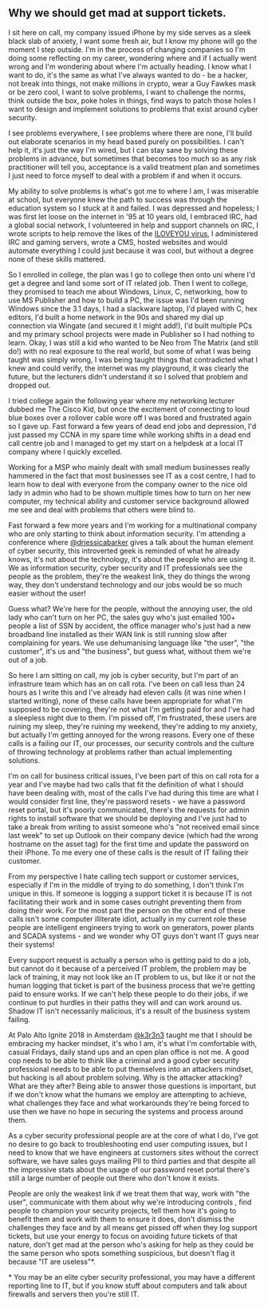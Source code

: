 ## Why we should get mad at support tickets.

I sit here on call, my company issued iPhone by my side serves as a sleek black slab of anxiety, I want some fresh air, but I know my phone will go the moment I step outside. I'm in the process of changing companies so I'm doing some reflecting on my career, wondering where and if I actually went wrong and I'm wondering  about where I'm actually heading. I know what I want to do, it's the same as what I've always wanted to do - be a hacker, not break into things, not make millions in crypto, wear a Guy Fawkes mask or be zero cool, I want to solve problems, I want to challenge the norms, think outside the box, poke holes in things, find ways to patch those holes I want to design and implement solutions to problems that exist around cyber security. 

I see problems everywhere, I see problems where there are none, I'll build out elaborate scenarios in my head based purely on possibilities. I can't help it, it's just the way I'm wired, but I can stay sane by solving these problems in advance, but sometimes that becomes too much so as any risk practitioner will tell you, acceptance is a valid treatment plan and sometimes I just need to force myself to deal with a problem if and when it occurs.

My ability to solve problems is what's got me to where I am, I was miserable at school, but everyone knew the path to success was through the education system so I stuck at it and failed. I was depressed and hopeless; I was first let loose on the internet in '95 at 10 years old, I embraced IRC, had a global social network, I volunteered in help and support channels on IRC, I wrote scripts to help remove the likes of the [ILOVEYOU virus](https://en.wikipedia.org/wiki/ILOVEYOU), I administered IRC and gaming servers, wrote a CMS, hosted websites and would automate everything I could just because it was cool, but without a degree none of these skills mattered.

So I enrolled in college, the plan was I go to college then onto uni where I'd get a degree and land some sort of IT related job. Then I went to college, they promised to teach me about Windows, Linux, C, networking, how to use MS Publisher and how to build a PC, the issue was I'd been running Windows since the 3.1 days, I had a slackware laptop, I'd played with C, hex editors, I'd built a home network in the 90s and shared my dial up connection via Wingate (and secured it I might add!), I'd built multiple PCs and my primary school projects were made in Publisher so I had nothing to learn. Okay, I was still a kid who wanted to be Neo from The Matrix (and still do!) with no real exposure to the real world, but some of what I was being taught was simply wrong, I was being taught things that contradicted what I knew and could verify, the internet was my playground, it was clearly the future, but the lecturers didn't understand it so I solved that problem and dropped out.

I tried college again the following year where my networking lecturer dubbed me The Cisco Kid, but once the excitement of connecting to loud blue boxes over a rollover cable wore off I was bored and frustrated again so I gave up. Fast forward a few years of dead end jobs and depression, I'd just passed my CCNA in my spare time while working shifts in a dead end call centre job and I managed to get my start on a helpdesk at a local IT company where I quickly excelled.

Working for a MSP who mainly dealt with small medium businesses really hammered in the fact that most businesses see IT as a cost centre, I had to learn how to deal with everyone from the company owner to the nice old lady in admin who had to be shown multiple times how to turn on her new computer, my technical ability and customer service background allowed me see and deal with problems that others were blind to.

Fast forward a few more years and I'm working for a multinational company who are only starting to think about information security. I'm attending a conference where [@drjessicabarker](https://twitter.com/drjessicabarker) gives a talk about the human element of cyber security, this introverted geek is reminded of what he already knows, it's not about the technology, it's about the people who are using it. We as information security, cyber security and IT professionals see the people as the problem, they're the weakest link, they do things the wrong way, they don't understand technology and our jobs would be so much easier without the user!

Guess what? We're here for the people, without the annoying user, the old lady who can't turn on her PC, the sales guy who's just emailed 100+ people a list of SSN by accident, the office manager who's just had a new broadband line installed as their WAN link is still running slow after complaining for years. We use dehumanising language like "the user", "the customer", it's us and "the business", but guess what, without them we're out of a job. 

So here I am sitting on call, my job is cyber security, but I'm part of an infrastrure team which has an on call rota. I've been on call less than 24 hours as I write this and I've already had eleven calls (it was nine when I started writing), none of these calls have been appropriate for what I'm supposed to be covering, they're not what I'm getting paid for and I've had a sleepless night due to them. I'm pissed off, I'm frustrated, these users are ruining my sleep, they're ruining my weekend, they're adding to my anxiety, but actually I'm getting annoyed for the wrong reasons. Every one of these calls is a failing our IT, our processes, our security controls and the culture of throwing technology at problems rather than actual implementing solutions.

I'm on call for business critical issues, I've been part of this on call rota for a year and I've maybe had two calls that fit the definition of what I should have been dealing with, most of the calls I've had during this time are what I would consider first line, they're password resets - we have a password reset portal, but it's poorly communicated, there's the requests for admin rights to install software that we should be deploying and I've just had to take a break from writing  to assist someone who's "not received email since last week" to set up Outlook on their company device (which had the wrong hostname on the asset tag) for the first time and update the password on their iPhone. To me every one of these calls is the result of IT failing their customer.

From my perspective I hate calling tech support or customer services, especially if I'm in the middle of trying to do something, I don't think I'm unique in this. If someone is logging a support ticket it is because IT is not facilitating their work and in some cases outright preventing them from doing their work. For the most part the person on the other end of these calls isn't some computer illiterate idiot, actually in my current role these people are intelligent engineers trying to work on generators, power plants and SCADA systems - and we wonder why OT guys don't want IT guys near their systems! 

Every support request is actually a person who is getting paid to do a job, but cannot do it because of a perceived IT problem, the problem may be lack of training, it may not look like an IT problem to us, but like it or not the human logging that ticket is part of the business process that we're getting paid to ensure works. If we can't help these people to do their jobs, if we continue to put hurdles in their paths they will and can work around us. Shadow IT isn't necessarily malicious, it's a result of the business system failing.

At Palo Alto Ignite 2018 in Amsterdam [@k3r3n3](https://twitter.com/k3r3n3) taught me that I should be embracing my hacker mindset, it's who I am, it's what I'm comfortable with, casual Fridays, daily stand ups and an open plan office is not me. A good cop needs to be able to think like a criminal and a good cyber security professional needs to be able to put themselves into an attackers mindset, but hacking is all about problem solving. Why is the attacker attacking? What are they after? Being able to answer those questions is important, but if we don't know what the humans we employ are attempting to achieve, what challenges they face and what workarounds they're being forced to use then we have no hope in securing the systems and process around them.

As a cyber security professional people are at the core of what I do, I've got no desire to go back to troubleshooting end user computing issues, but I need to know that we have engineers at customers sites without the correct software, we have sales guys mailing PII to third parties and that despite all the impressive stats about the usage of our password reset portal there's still a large number of people out there who don't know it exists. 

People are only the weakest link if we treat them that way, work with "the user", communicate with them about why we're introducing controls , find people to champion your security projects, tell them how it's going to benefit them and work with them to ensure it does, don't dismiss the challenges they face and by all means get pissed off when they log support tickets, but use your energy to focus on avoiding future tickets of that nature, don't get mad at the person who's asking for help as they could be the same person who spots something suspicious, but doesn't flag it because "IT are useless"\*.




\* You may be an elite cyber security professional, you may have a different reporting line to IT, but if you know stuff about computers and talk about firewalls and servers then you're still IT.
